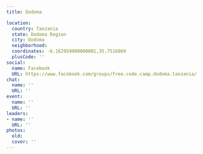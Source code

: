 ```yaml
---
title: Dodoma

location:
  country: Tanzania
  state: Dodoma Region
  city: Dodoma
  neighborhood: 
  coordinates: -6.162959000000001,35.7516069
  plusCode: ''
social:
  name: Facebook
  URL: https://www.facebook.com/groups/free.code.camp.dodoma.tanzania/
chat:
  name: ''
  URL: ''
event:
  name: ''
  URL: ''
leaders:
- name: ''
  URL: ''
photos:
  old: 
  cover: ''
---
```

